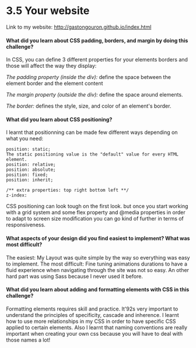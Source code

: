 # 3.5 Your website
Link to my website: http://gastongouron.github.io/index.html

#### What did you learn about CSS padding, borders, and margin by doing this challenge?
In CSS, you can define 3 different properties for your elements borders and those will affect the way they display:

*The padding property (inside the div):* define the space between the element border and the element content

*The margin property (outside the div):* define the space around elements.

*The border:* defines the style, size, and color of an element's border.

#### What did you learn about CSS positioning?
I learnt that positionning can be made few different ways depending on what you need:
```
position: static;
The static positioning value is the "default" value for every HTML element.
position: relative;
position: absolute;
position: fixed;
position: inherit;

/** extra properties: top right bottom left **/
z-index:
```
CSS positioning can look tough on the first look. but once you start working with a grid system and some flex property and @media properties in order to adapt to screen size modification you can go kind of further in terms of responsiveness.

#### What aspects of your design did you find easiest to implement? What was most difficult?
The easiest: My Layout was quite simple by the way so everything was easy to implement.
The most difficult: Fine tuning animations durations to have a fluid experience when navigating through the site was not so easy. An other hard part was using Sass because I never used it before.

#### What did you learn about adding and formatting elements with CSS in this challenge?
Formatting elements requires skill and practice. It\'92s very important to understand the principles of specificity, cascade and inherence. I learnt how to use more relationships in my CSS in order to have specific CSS applied to certain elements. Also I learnt that naming conventions are really important when creating your own css because you will have to deal with those names a lot!